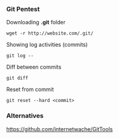 ### Git Pentest

Downloading **.git** folder

```
wget -r http://website.com/.git/
```

Showing log activities (commits)

```
git log --
```

Diff between commits

```
git diff
```

Reset from commit

```
git reset --hard <commit>
```

### Alternatives

https://github.com/internetwache/GitTools
